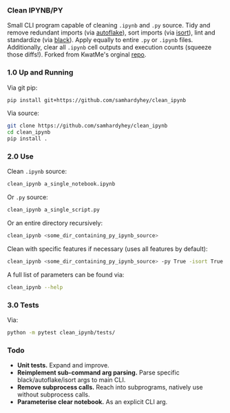 ### Clean IPYNB/PY
Small CLI program capable of cleaning ```.ipynb``` and ```.py``` source. Tidy and remove redundant imports (via [autoflake](https://github.com/myint/autoflake)), sort imports (via [isort](https://github.com/timothycrosley/isort)), lint and standardize (via [black](https://github.com/ambv/black)). Apply equally to entire ```.py``` or ```.ipynb``` files. Additionally, clear all ```.ipynb``` cell outputs and execution counts (squeeze those diffs!). Forked from KwatMe's orginal [repo](https://github.com/KwatME/clean_ipynb).

### 1.0 Up and Running
Via git pip:
```sh
pip install git+https://github.com/samhardyhey/clean_ipynb
```

Via source:
```sh
git clone https://github.com/samhardyhey/clean_ipynb
cd clean_ipynb
pip install .
```

### 2.0 Use
Clean ```.ipynb``` source:
```sh
clean_ipynb a_single_notebook.ipynb
```

Or ```.py``` source:
```sh
clean_ipynb a_single_script.py
```

Or an entire directory recursively:
```sh
clean_ipynb <some_dir_containing_py_ipynb_source>
```

Clean with specific features if necessary (uses all features by default):
```sh
clean_ipynb <some_dir_containing_py_ipynb_source> -py True -isort True -black False -autoflake False
```

A full list of parameters can be found via:
```sh
clean_ipynb --help
```
### 3.0 Tests
Via:
```sh
python -m pytest clean_ipynb/tests/
```

### Todo
* **Unit tests.** Expand and improve. 
* **Reimplement sub-command arg parsing.** Parse specific black/autoflake/isort args to main CLI.
* **Remove subprocess calls.** Reach into subprograms, natively use without subprocess calls.
* **Parameterise clear notebook.** As an explicit CLI arg.
